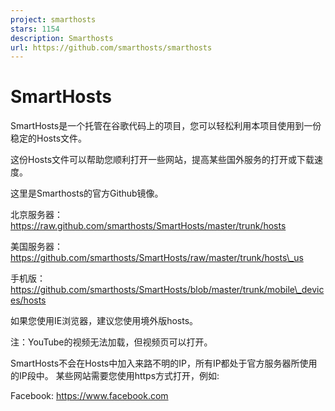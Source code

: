 ```yaml
---
project: smarthosts
stars: 1154
description: Smarthosts
url: https://github.com/smarthosts/smarthosts
---
```


SmartHosts
==========

SmartHosts是一个托管在谷歌代码上的项目，您可以轻松利用本项目使用到一份稳定的Hosts文件。

这份Hosts文件可以帮助您顺利打开一些网站，提高某些国外服务的打开或下载速度。

这里是Smarthosts的官方Github镜像。

北京服务器：https://raw.github.com/smarthosts/SmartHosts/master/trunk/hosts

美国服务器：https://github.com/smarthosts/SmartHosts/raw/master/trunk/hosts\_us

手机版：https://github.com/smarthosts/SmartHosts/blob/master/trunk/mobile\_devices/hosts

如果您使用IE浏览器，建议您使用境外版hosts。

注：YouTube的视频无法加载，但视频页可以打开。

SmartHosts不会在Hosts中加入来路不明的IP，所有IP都处于官方服务器所使用的IP段中。 某些网站需要您使用https方式打开，例如:

Facebook: https://www.facebook.com
